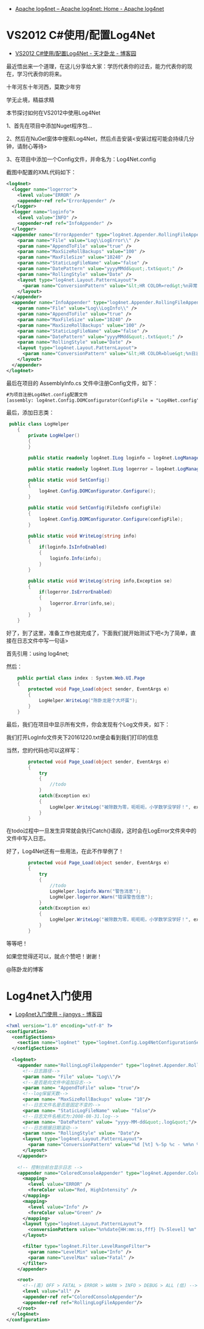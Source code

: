 
* [Apache log4net – Apache log4net: Home - Apache log4net ](http://logging.apache.org/log4net/)

# VS2012 C#使用/配置Log4Net

* [VS2012 C#使用/配置Log4Net - 天才卧龙 - 博客园 ](http://www.cnblogs.com/chenwolong/p/log4net.html)

最近悟出来一个道理，在这儿分享给大家：学历代表你的过去，能力代表你的现在，学习代表你的将来。

十年河东十年河西，莫欺少年穷

学无止境，精益求精  

本节探讨如何在VS2012中使用Log4Net

1、首先在项目中添加Nuget程序包...



 2、然后在NuGet窗体中搜索Log4Net，然后点击安装<安装过程可能会持续几分钟，请耐心等待>



3、在项目中添加一个Config文件，并命名为：Log4Net.config



截图中配置的XML代码如下：

```xml
<log4net>
  <logger name="logerror">
    <level value="ERROR" />
    <appender-ref ref="ErrorAppender" />
  </logger>
  <logger name="loginfo">
    <level value="INFO" />
    <appender-ref ref="InfoAppender" />
  </logger>
  <appender name="ErrorAppender" type="log4net.Appender.RollingFileAppender">
    <param name="File" value="Log\\LogError\\" />
    <param name="AppendToFile" value="true" />
    <param name="MaxSizeRollBackups" value="100" />
    <param name="MaxFileSize" value="10240" />
    <param name="StaticLogFileName" value="false" />
    <param name="DatePattern" value="yyyyMMdd&quot;.txt&quot;" />
    <param name="RollingStyle" value="Date" />
    <layout type="log4net.Layout.PatternLayout">
      <param name="ConversionPattern" value="&lt;HR COLOR=red&gt;%n异常时间：%d [%t] &lt;BR&gt;%n异常级别：%-5p &#xD;&#xA;   &lt;BR&gt;%n异 常 类：%c [%x] &lt;BR&gt;%n%m &lt;BR&gt;%n &lt;HR Size=1&gt;" />
    </layout>
  </appender>
  <appender name="InfoAppender" type="log4net.Appender.RollingFileAppender">
    <param name="File" value="Log\\LogInfo\\" />
    <param name="AppendToFile" value="true" />
    <param name="MaxFileSize" value="10240" />
    <param name="MaxSizeRollBackups" value="100" />
    <param name="StaticLogFileName" value="false" />
    <param name="DatePattern" value="yyyyMMdd&quot;.txt&quot;" />
    <param name="RollingStyle" value="Date" />
    <layout type="log4net.Layout.PatternLayout">
      <param name="ConversionPattern" value="&lt;HR COLOR=blue&gt;%n日志时间：%d [%t] &lt;BR&gt;%n日志级别：%-5p &#xD;&#xA;   &lt;BR&gt;%n日 志 类：%c [%x] &lt;BR&gt;%n%m &lt;BR&gt;%n &lt;HR Size=1&gt;" />
    </layout>
  </appender>
</log4net>
```
最后在项目的 AssemblyInfo.cs 文件中注册Config文件，如下：


```xml
#为项目注册Log4Net.config配置文件
[assembly: log4net.Config.DOMConfigurator(ConfigFile = "Log4Net.config", Watch = true)]
```
最后，添加日志类：

```cs
 public class LogHelper
    {
        private LogHelper()
        {
        }

        public static readonly log4net.ILog loginfo = log4net.LogManager.GetLogger("loginfo");

        public static readonly log4net.ILog logerror = log4net.LogManager.GetLogger("logerror");

        public static void SetConfig()
        {
            log4net.Config.DOMConfigurator.Configure();
        }

        public static void SetConfig(FileInfo configFile)
        {
            log4net.Config.DOMConfigurator.Configure(configFile); 
        }

        public static void WriteLog(string info)
        {
            if(loginfo.IsInfoEnabled)
            {
                loginfo.Info(info);
            }
        }

        public static void WriteLog(string info,Exception se)
        {
            if(logerror.IsErrorEnabled)
            {
                logerror.Error(info,se);
            }
        }
    }
```
好了，到了这里，准备工作也就完成了，下面我们就开始测试下吧<为了简单，直接在日志文件中写一句话>

首先引用：using log4net;

然后：

```cs
    public partial class index : System.Web.UI.Page
    {
        protected void Page_Load(object sender, EventArgs e)
        {
            LogHelper.WriteLog("陈卧龙是个大坏蛋");
        }
    }
```
最后，我们在项目中显示所有文件，你会发现有个Log文件夹，如下：



我们打开LogInfo文件夹下20161220.txt便会看到我们打印的信息



当然，您的代码也可以这样写：

```cs
        protected void Page_Load(object sender, EventArgs e)
        {
            try
            {
                //todo
            }
            catch(Exception ex)
            {
                LogHelper.WriteLog("被除数为零，呃呃呃，小学数学没学好！", ex);
            }
        }
```
在todo过程中一旦发生异常就会执行Catch()语段，这时会在LogError文件夹中的文件中写入日志。

 好了，Log4Net还有一些用法，在此不作举例了！

```cs
        protected void Page_Load(object sender, EventArgs e)
        {
            try
            {
                //todo
                LogHelper.loginfo.Warn("警告消息");
                LogHelper.logerror.Warn("错误警告信息");
            }
            catch(Exception ex)
            {
                LogHelper.WriteLog("被除数为零，呃呃呃，小学数学没学好！", ex);
            }
        }
```
等等吧！

如果您觉得还可以，就点个赞吧！谢谢！

@陈卧龙的博客


# Log4net入门使用

* [Log4net入门使用 - jiangys - 博客园 ](http://www.cnblogs.com/jys509/p/4569874.html)

```xml
<?xml version="1.0" encoding="utf-8" ?>
<configuration>
  <configSections>
    <section name="log4net" type="log4net.Config.Log4NetConfigurationSectionHandler, log4net"/>
  </configSections>
  
  <log4net>
    <appender name="RollingLogFileAppender" type="log4net.Appender.RollingFileAppender">
      <!--日志路径-->
      <param name= "File" value= "Log\\"/>
      <!--是否是向文件中追加日志-->
      <param name= "AppendToFile" value= "true"/>
      <!--log保留天数-->
      <param name= "MaxSizeRollBackups" value= "10"/>
      <!--日志文件名是否是固定不变的-->
      <param name= "StaticLogFileName" value= "false"/>
      <!--日志文件名格式为:2008-08-31.log-->
      <param name= "DatePattern" value= "yyyy-MM-dd&quot;.log&quot;"/>
      <!--日志根据日期滚动-->
      <param name= "RollingStyle" value= "Date"/>
      <layout type="log4net.Layout.PatternLayout">
        <param name="ConversionPattern" value="%d [%t] %-5p %c - %m%n %loggername" />
      </layout>
    </appender>
    
    <!-- 控制台前台显示日志 -->
    <appender name="ColoredConsoleAppender" type="log4net.Appender.ColoredConsoleAppender">
      <mapping>
        <level value="ERROR" />
        <foreColor value="Red, HighIntensity" />
      </mapping>
      <mapping>
        <level value="Info" />
        <foreColor value="Green" />
      </mapping>
      <layout type="log4net.Layout.PatternLayout">
        <conversionPattern value="%n%date{HH:mm:ss,fff} [%-5level] %m" />
      </layout>

      <filter type="log4net.Filter.LevelRangeFilter">
        <param name="LevelMin" value="Info" />
        <param name="LevelMax" value="Fatal" />
      </filter>
    </appender>

    <root>
      <!--(高) OFF > FATAL > ERROR > WARN > INFO > DEBUG > ALL (低) -->
      <level value="all" />
      <appender-ref ref="ColoredConsoleAppender"/>
      <appender-ref ref="RollingLogFileAppender"/>
    </root>
  </log4net>
</configuration>
```